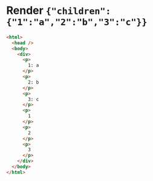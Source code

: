 # Render `{"children":{"1":"a","2":"b","3":"c"}}`

```html
<html>
  <head />
  <body>
    <div>
      <p>
        1: a
      </p>
      <p>
        2: b
      </p>
      <p>
        3: c
      </p>
      <p>
        1
      </p>
      <p>
        2
      </p>
      <p>
        3
      </p>
    </div>
  </body>
</html>
```
